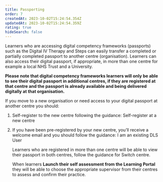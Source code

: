 ```yaml
---
title: Passporting
order: 7
createdAt: 2023-10-02T15:24:54.354Z
updatedAt: 2023-10-02T15:24:54.359Z
rating: true
hideSearch: false
---
```

Learners who are accessing digital competency frameworks (passports) such as the Digital IV Therapy and Steps can easily transfer a completed or partially completed passport to another centre (organisation). Learners can also access their digital passport, if appropriate, in more than one centre for example a local NHS Trust and a University.

**Please note that digital competency frameworks learners will only be able to see their digital passport in additional centres, if they are registered at that centre and the passport is already available and being delivered digitally at that organisation.**

If you move to a new organisation or need access to your digital passport at another centre you should:

1. Self-register to the new centre following the guidance: Self-register at a new centre
2. If you have been pre-registered by your new centre, you’ll receive a welcome email and you should follow the guidance: I am an existing DLS User

   Learners who are registered in more than one centre will be able to view their passport in both centres, follow the guidance for Switch centre.

   When learners **Launch their self assessment from the Learning Portal** they will be able to choose the appropriate supervisor from their centres to assess and confirm their practice.